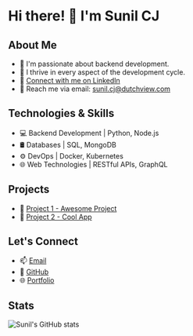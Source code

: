 # Hi there! 👋 I'm Sunil CJ

## About Me
- 👀 I'm passionate about backend development.
- 🌱 I thrive in every aspect of the development cycle.
- 💞️ [Connect with me on LinkedIn](https://www.linkedin.com/in/sunil-c-j-4aa92b47/)
- 📧 Reach me via email: sunil.cj@dutchview.com

## Technologies & Skills
- 💻 Backend Development | Python, Node.js
- 🛢️ Databases | SQL, MongoDB
- ⚙️ DevOps | Docker, Kubernetes
- 🌐 Web Technologies | RESTful APIs, GraphQL

## Projects
- 🚀 [Project 1 - Awesome Project](https://github.com/sunilcj/awesome-project)
- 🌟 [Project 2 - Cool App](https://github.com/sunilcj/cool-app)

## Let's Connect
- 📫 [Email](mailto:sunil.cj@dutchview.com)
- 🔗 [GitHub](https://github.com/sunilcj)
- 🌐 [Portfolio](https://www.yourportfolio.com)

## Stats
![Sunil's GitHub stats](https://github-readme-stats.vercel.app/api?username=sunilcj&show_icons=true&theme=radical)
